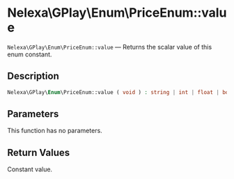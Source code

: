 # Nelexa\GPlay\Enum\PriceEnum::value
`Nelexa\GPlay\Enum\PriceEnum::value` — Returns the scalar value of this enum constant.

## Description
```php
Nelexa\GPlay\Enum\PriceEnum::value ( void ) : string | int | float | bool | array | null
```

## Parameters
This function has no parameters.

## Return Values
Constant value.

